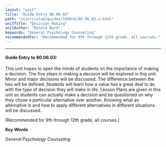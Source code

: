 ```yaml
---
layout: "unit"
title: "Guide Entry 80.06.03"
path: "/curriculum/guides/1980/6/80.06.03.x.html"
unitTitle: "Decision Making"
unitAuthor: "Ronald Byrd"
keywords: "General Psychology Counseling"
recommendedFor: "Recommended for 9th through 12th grade, all courses."
---
```

<body>
<hr/>
<h4>
Guide Entry to 80.06.03:
</h4>
This unit hopes to open the minds of students on the importance of making a decision.  The five steps in making a decision will be explored in this unit.  Minor and major decisions will be discussed. The difference between the two will be defined.  Students will learn how a value has a great deal to do with the type of decision they will make in life.  Lesson Plans are given in this unit so students can actually make a decision and be questioned on why they chose a particular alternative over another.  Knowing what an alternative is and how to apply different alternatives in different situations will be discussed.
<p>
(Recommended for 9th through 12th grade, all courses.)
</p>
<p>
<b>
<i>
Key Words
</i>
</b>
<br/>
</p>
<p>
<i>
General Psychology Counseling
</i>
</p>
</body>